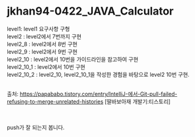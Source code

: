 # jkhan94-0422_JAVA_Calculator
level1: level1 요구사항 구형 <br>
level2 : level2에서 7번까지 구현<br>
level2_8 : level2에서 8번 구현<br>
level2_9 : level2에서 9번 구현<br>
level2_10 : level2에서 10번을 가이드라인을 참고하여 구현<br>
level2_10_1 : level2에서 10번 구현<br>
level2_10_2 : level2_10, level2_10_1을 작성한 경험을 바탕으로 level2 10번 구현.<br><br>


출처: https://papababo.tistory.com/entry/IntelliJ-에서-Git-pull-failed-refusing-to-merge-unrelated-histories [딸바보아재 개발기:티스토리]

<br><br> push가 잘 되는지 봅니다.